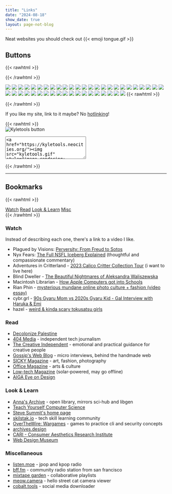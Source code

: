 ```yaml
---
title: "Links"
date: "2024-08-18"
show_date: true
layout: page-not-blog
---
```


Neat websites you should check out {{< emoji tongue.gif >}}

## Buttons

{{< rawhtml >}}<div id="out-btns" style="image-rendering: pixelated;">{{< /rawhtml >}}



[![](/img/site-btns/chezimu.jpg)](https://chezimu.neocities.org/)
[![](/img/site-btns/fujofans.png)](https://fujofans.neocities.org/)
[![](/img/site-btns/bcb.png)](https://bittersweetcandybowl.com/)
[![](/img/site-btns/773tk.png)](https://773tk.neocities.org/)
[![](/img/site-btns/tinypaws.gif)](https://tinypaws.neocities.org/)
[![](/img/site-btns/briedraws.webp)](https://briedraws.neocities.org/)
[![](/img/site-btns/coils.png)](https://coils.neocities.org/)
[![](/img/site-btns/doqmeat.png)](https://doqmeat.neocities.org/)
[![](/img/site-btns/errormine.gif)](https://errormine.neocities.org/)
[![](/img/site-btns/frills.png)](https://frills.dev/)
[![](/img/site-btns/incessantpain.gif)](https://incessantpain.neocities.org/)
[![](/img/site-btns/iwillneverbehappy.gif)](https://iwillneverbehappy.neocities.org/)
[![](/img/site-btns/kalechips.png)](https://kalechips.neocities.org/)
[![](/img/site-btns/kyu.gif)](https://kyu.neocities.org/)
[![](/img/site-btns/maia-crimew-gay.png)](https://maia.crimew.gay/)
[![](/img/site-btns/amivicky.png)](https://amivicky.neocities.org/)
[![](/img/site-btns/scumsuck.png)](https://scumsuck.com/)
[![](/img/site-btns/strovi.png)](https://strovi.neocities.org/)
[![](/img/site-btns/10kph.png)](https://10kph.neocities.org/)
[![](/img/site-btns/turd.png)](https://turd.neocities.org/)
[![](/img/site-btns/churupan.gif)](https://churupan.neocities.org/)
[![](/img/site-btns/koinuko.gif)](https://koinuko.pink/)
[![](/img/site-btns/neonaut.png)](https://neonaut.neocities.org/)
[![](/img/site-btns/rottengirlgang.png)](https://rottengirlgang.neocities.org/)
[![](/img/site-btns/cidoku.gif)](https://cidoku.net/)
[![](/img/site-btns/cinni.gif)](https://cinni.net/)
[![](/img/site-btns/cloverbell.gif)](https://cloverbell.neocities.org/)
[![](/img/site-btns/ita.gif)](https://ita.toys/)
[![](/img/site-btns/jeansgurl98.png)](https://jeansgurl98.com/)
[![](/img/site-btns/pomelo.gif)](https://pomelo.lol/)
[![](/img/site-btns/pastelhello.png)](https://pastelhello.com/)
[![](/img/site-btns/lhfm.png)](https://lhfm.neocities.org/)
[![](/img/site-btns/webcatz.png)](https://webcatz.neocities.org/)
[![](/img/site-btns/syntheticfruits.gif)](https://syntheticfruits.neocities.org/)
[![](/img/site-btns/dog-house.gif)](https://dog-house.neocities.org/)
[![](/img/site-btns/denpaarchive.gif)](https://denpaarchive.neocities.org/)
[![](/img/site-btns/ranfren.gif)](https://ranfren.neocities.org/)
[![](/img/site-btns/yotsu.gif)](https://yotsu.neocities.org/)
[![](/img/site-btns/smfj.gif)](https://smfj.blog.fc2.com/)
[![](/img/site-btns/yogurt200.png)](https://yogurt200.com/)
[![](/img/site-btns/ilion.gif)](https://www.ilion.dog/)
[![](/img/site-btns/lycophron.png)](https://lycophron.blog.fc2.com/)
[![](/img/site-btns/2cherrish.gif)](https://2cherrish.neocities.org/)
[![](/img/site-btns/mewmiu.png)](https://mewmiu.blog.fc2.com/)
{{< rawhtml >}}</div>{{< /rawhtml >}}

If you like my site, link to it maybe? No [hotlinking](https://simple.wikipedia.org/wiki/Hotlinking)!

{{< rawhtml >}}
<img id="button" style="display: block; image-rendering: pixelated" src="/img/kt-btn.gif" alt="Kyletools button"/>
<textarea style="width: 50%; height: 70px;">
<a href="https://kyletools.neocities.org/"><img src="kyletools.gif" style="image-rendering: pixelated;></a>
</textarea>
{{< /rawhtml >}}

---

## Bookmarks

{{< rawhtml >}}
<div id="content-nav">
    <a href="#watch">Watch</a>
    <a href="#read">Read</a>
    <a href="#look--learn">Look & Learn</a>
    <a href="#miscellaneous">Misc</a>
</div>
{{< /rawhtml >}}

### Watch 

Instead of describing each one, there's a link to a video I like.

- Plagued by Visions: [Perversity: From Freud to Sotos](https://youtu.be/ysuS0XGIRoI?si=kDzl9nOYT1fB2y8x) 
- Nyx Fears: [The Full NSFL Iceberg Explained](https://youtu.be/urjG1NQY3CU?si=vQ2KUpCuy2vaO8bZ) (thoughtful and compassionate commentary)
- Adventures in Critterland - [2023 Calico Critter Collection Tour](https://youtu.be/MLik3zFBJTs?si=btiT0TBr_HHyBdmQ) (i want to live here)
- Blind Dweller - [The Beautiful Nightmares of Aleksandra Waliszewska](https://youtu.be/wfbB1qYkfN8?si=GnXbSfllLcRIYvbn)
- Macintosh Librarian - [How Apple Computers got into Schools](https://youtu.be/zevYWrFh8fw?si=4ClQayzXOh4vjrt9)
- Rian Phin - [mysterious mundane online photo culture + fashion (video essay)](https://youtu.be/b5VyeYSqVpE?si=V9bICOjQtr71h2-m)
- cybr.grl - [90s Gyaru Mom vs 2020s Gyaru Kid - Gal Interview with Haruka & Emi](https://youtu.be/ynCo0pXPYA8?si=8iOOCm1uIWZhHN07)
- hazel - [weird & kinda scary tokusatsu girls](https://www.youtube.com/watch?v=biV2AEvOH_8&pp=ygUPaGF6ZWwgdG9rdXNhdHN1)

### Read

- [Decolonize Palestine](https://decolonizepalestine.com/)
- [404 Media](https://www.404media.co/) - independent tech journalism
- [The Creative Independent](https://thecreativeindependent.com/) - emotional and practical guidance for creative people
- [Gossip's Web Blog](https://blog.gossipsweb.net/) - micro interviews, behind the handmade web
- [SICKY Magazine](https://sickymag.com/) - art, fashion, photography
- [Office Magazine](http://officemagazine.net/) - arts & culture
- [Low-tech Magazine](https://solar.lowtechmagazine.com/) (solar-powered, may go offline)
- [AIGA Eye on Design](https://eyeondesign.aiga.org/)

### Look & Learn

- [Anna's Archive](https://annas-archive.org/) - open library, mirrors sci-hub and libgen
- [Teach Yourself Computer Science](https://teachyourselfcs.com/)
- [Steve Summit's home page](https://www.eskimo.com/~scs/) 
- [skilstak.io](https://skilstak.io/) - tech skill learning community
- [OverTheWire: Wargames](https://overthewire.org/wargames/) - games to practice cli and security concepts
- [archives.design](https://archives.design/)
- [CARI - Consumer Aesthetics Research Institute](https://cari.institute/)
- [Web Design Museum](https://www.webdesignmuseum.org/)

### Miscellaneous

- [listen.moe](https://listen.moe/) - jpop and kpop radio
- [bff.fm](https://bff.fm/) - community radio station from san francisco
- [mixtape garden](https://mixtapegarden.com/) - collaborative playlists
- [meow.camera](https://meow.camera/) - hello street cat camera viewer
- [cobalt.tools](https://cobalt.tools/) - social media downloader
